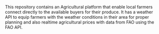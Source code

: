 This repository contains an Agricultural platform that enable local farmers connect directly to the available buyers for their produce. It has a weather API to equip farmers with the weather conditions in their area for proper planning and also realtime agricultural prices with data from FAO using the FAO API.
